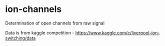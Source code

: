 # ion-channels
Determination of open channels from raw signal 

Data is from kaggle competition - https://www.kaggle.com/c/liverpool-ion-switching/data

